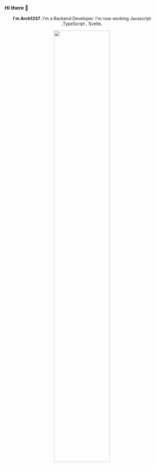 ### Hi there 👋

<p align="center"><b>I'm Arch1337</b>. I'm a Backend Developer. I'm now working Javascript ,TypeScript , Svelte.</p>
<p align="center">
<p align="center">
  </a>
  </a>
</p>

<p align="center">
  <img width="60%" src="https://github-readme-stats.vercel.app/api?username=arch1337&show_icons=true&theme=black" />
</p>